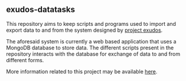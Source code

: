 ## exudos-datatasks

This repository aims to keep scripts and programs used to import and export data to and from the system designed by [project exudos](https://github.com/gdgu/exudos-webapp/blob/master/README.MD#projectExudos).

The aforesaid system is currently a web based application that uses a MongoDB database to store data. The different scripts present in the repository interacts with the database for exchange of data to and from different forms.

More information related to this project may be available [here](https://github.com/gdgu/exudos-webapp).
